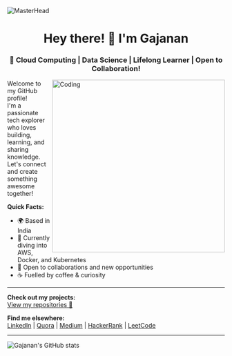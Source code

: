 ![MasterHead](https://visme.co/blog/wp-content/uploads/2021/08/Animation-Styles-for-Beginners-header.jpg)

<h1 align="center">Hey there! 👋 I'm Gajanan</h1>
<h3 align="center">🚀 Cloud Computing | Data Science | Lifelong Learner | Open to Collaboration!</h3>
<img align="right" alt="Coding" width="400" src="https://i.imgur.com/Oh1hEtV.gif">

Welcome to my GitHub profile!  
I'm a passionate tech explorer who loves building, learning, and sharing knowledge.  
Let's connect and create something awesome together!

**Quick Facts:**
- 🌍 Based in India
- 🌱 Currently diving into AWS, Docker, and Kubernetes
- 🤝 Open to collaborations and new opportunities
- ☕ Fuelled by coffee & curiosity

---

**Check out my projects:**  
[View my repositories 🚀](https://github.com/TGajanan?tab=repositories)

**Find me elsewhere:**  
[LinkedIn](https://www.linkedin.com/in/gajanantodeti/) | [Quora](https://www.quora.com/profile/Gajanan-Todeti-1) | [Medium](https://medium.com/@gajanantodetti) | [HackerRank](https://www.hackerrank.com/gajanantodetti11?hr_r=1) | [LeetCode](https://leetcode.com/u/Gajanan_todeti/)

---

![Gajanan's GitHub stats](https://github-readme-stats.vercel.app/api?username=TGajanan&show_icons=true&theme=radical)

<!--
**TGajanan/tgajanan** is a ✨ _special_ ✨ repository because its `README.md` (this file) appears on your GitHub profile.
-->

